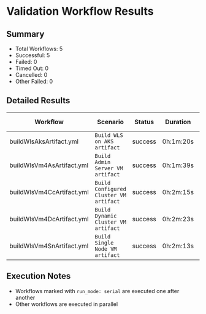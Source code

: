 # Validation Workflow Results

## Summary
- Total Workflows: 5
- Successful: 5
- Failed: 0
- Timed Out: 0
- Cancelled: 0
- Other Failed: 0

## Detailed Results

| Workflow | Scenario | Status | Duration | Run URL |
|----------|----------|---------|-----------|----------|
| buildWlsAksArtifact.yml | `Build WLS on AKS artifact` | success | 0h:1m:20s | [View Run](https://github.com/oracle/weblogic-azure/actions/runs/17569993068) |
| buildWlsVm4AsArtifact.yml | `Build Admin Server VM artifact` | success | 0h:1m:39s | [View Run](https://github.com/oracle/weblogic-azure/actions/runs/17569994075) |
| buildWlsVm4CcArtifact.yml | `Build Configured Cluster VM artifact` | success | 0h:2m:15s | [View Run](https://github.com/oracle/weblogic-azure/actions/runs/17569995286) |
| buildWlsVm4DcArtifact.yml | `Build Dynamic Cluster VM artifact` | success | 0h:2m:23s | [View Run](https://github.com/oracle/weblogic-azure/actions/runs/17569996425) |
| buildWlsVm4SnArtifact.yml | `Build Single Node VM artifact` | success | 0h:2m:13s | [View Run](https://github.com/oracle/weblogic-azure/actions/runs/17569997902) |


## Execution Notes
- Workflows marked with `run_mode: serial` are executed one after another
- Other workflows are executed in parallel
